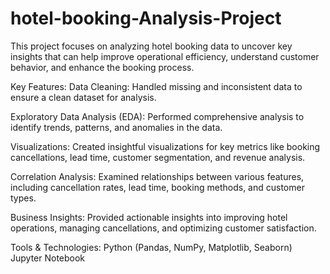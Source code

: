 # hotel-booking-Analysis-Project

This project focuses on analyzing hotel booking data to uncover key insights that can help improve operational efficiency, understand customer behavior, and enhance the booking process.

Key Features:
Data Cleaning: Handled missing and inconsistent data to ensure a clean dataset for analysis.

Exploratory Data Analysis (EDA): Performed comprehensive analysis to identify trends, patterns, and anomalies in the data.

Visualizations: Created insightful visualizations for key metrics like booking cancellations, lead time, customer segmentation, and revenue analysis.

Correlation Analysis: Examined relationships between various features, including cancellation rates, lead time, booking methods, and customer types.

Business Insights: Provided actionable insights into improving hotel operations, managing cancellations, and optimizing customer satisfaction.

Tools & Technologies:
Python (Pandas, NumPy, Matplotlib, Seaborn)
Jupyter Notebook
